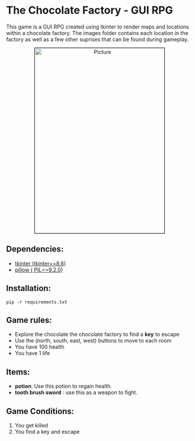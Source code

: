 # The Chocolate Factory - GUI RPG

This game is a GUI RPG created using tkinter to render maps and locations within a chocolate factory. The images folder contains each location in the factory as well as a few other suprises that can be found during gameplay.
<p align="center">
        <img src="https://user-images.githubusercontent.com/38568888/192161633-48e23a07-a152-4618-960a-5f222904f1d1.png" 
                align="center"
                alt="Picture" 
                width="350" 
                height="500" 
                style="display: block; margin: 0 auto; border: 1px solid black" />
</p>

## Dependencies:
- [tkinter (tkinter==8.6)](https://docs.python.org/3/library/tkinter.html)
- [pillow ( PIL==9.2.0)](https://pillow.readthedocs.io/en/stable/)

## Installation:
  `pip -r requirements.txt`
## Game rules:
- Explore the chocolate the chocolate factory to find a **key** to escape 
- Use the (north, south, east, west) buttons to move to each room
- You have 100 health
- You have 1 life


## Items: 
  - **potion**: Use this potion to regain health.
  - **tooth brush sword** : use this as a weapon to fight.
  
## Game Conditions:
  1. You get killed
  2. You find a key and escape
